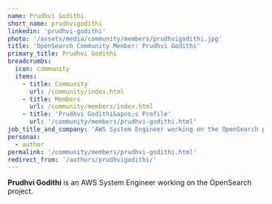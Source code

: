 ```yaml
---
name: Prudhvi Godithi
short_name: prudhvigodithi
linkedin: 'prudhvi-godithi'
photo: '/assets/media/community/members/prudhvigodithi.jpg'
title: 'OpenSearch Community Member: Prudhvi Godithi'
primary_title: Prudhvi Godithi
breadcrumbs:
  icon: community
  items:
    - title: Community
      url: /community/index.html
    - title: Members
      url: /community/members/index.html
    - title: 'Prudhvi Godithi&apos;s Profile'
      url: '/community/members/prudhvi-godithi.html'
job_title_and_company: 'AWS System Engineer working on the OpenSearch project'
personas:
  - author
permalink: '/community/members/prudhvi-godithi.html'
redirect_from: '/authors/prudhvigodithi/'
---
```


**Prudhvi Godithi** is an AWS System Engineer working on the OpenSearch project.